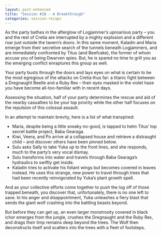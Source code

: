 ```yaml
---
layout: post-enhanced
title: "Session #18 - A Breakthrough"
categories: session-recaps
---
```


As the party bathes in the afterglow of Logjammer’s uproarious party – you and the rest of Cretia are interrupted by a mighty explosion and a different roar just outside the tavern’s doors. In this same moment, Kaladin and Maria emerge from their secretive search of the tunnels beneath Logjammers, and are immediately confronted by Titus (and Beefcake), the former of whom accuse you of being Dwarven spies. But, he is spared no time to grill you as the emerging conflict enraptures this group as well.

Your party busts through the doors and lays eyes on what is certain to be the most egregious of the attacks on Cretia thus far: a titanic fight between a Dregnaught Beetle and a Ruby Rex – their eyes masked in the violet haze you have become all-too-familiar with in recent days.

Assessing the situation, half of your party determines the rescue and aid of the nearby casualties to be your top priority while the other half focuses on the repulsion of this colossal assault.

In an attempt to maintain brevity, here is a list of what transpired:

- Maria, despite being a little sneaky no-good, is tapped to helm Titus’ top secret battle project, Baba Gearaga.
- Kiwi, Veera, and Po arrive at a collapsed house and retrieve a distraught child – and discover others have been pinned below.
- Sulu asks Sally to take Yuka up to the front lines, and she responds, much to the party’s very vocal dismay.
- Sulu transforms into water and travels through Baba Gearaga’s hydraulics to swiftly get inside.
- Kaladin tries to activate his foliant wings but becomes covered in leaves instead. He uses this strange, new power to travel through trees that had been recently reinvigorated by Yuka’s plant growth spell.

And as your collective efforts come together to push the log off of those trapped beneath, you discover that, unfortunately, there is no one left to save. In his anger and disappointment, Yuka unleashes a fiery blast that sends the giant wolf crashing into the battling beasts beyond.

But before they can get up, an even larger monstrosity covered in black ichor emerges from the jungle, crushes the Dregnaught and the Ruby Rex, and drags their limp remains deep beyond the trees. The Wolf then deconstructs itself and scatters into the trees with a fleet of footsteps.
